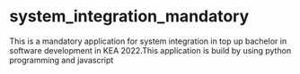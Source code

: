 # system_integration_mandatory
This is a mandatory application for system integration in top up bachelor in software development in KEA 2022.This application is build by using python programming and javascript 
